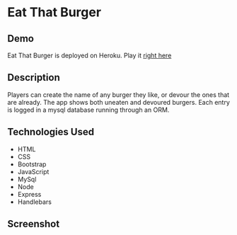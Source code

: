 # Eat That Burger

## Demo

Eat That Burger is deployed on Heroku. Play it [right here](https://burger0706.herokuapp.com/)

## Description

Players can create the name of any burger they like, or devour the ones that are already.  The app shows both uneaten and devoured burgers.  Each entry is logged in a mysql database running through an ORM.

## Technologies Used

- HTML
- CSS
- Bootstrap
- JavaScript
- MySql
- Node
- Express
- Handlebars   

## Screenshot

